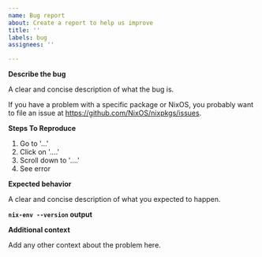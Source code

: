 ```yaml
---
name: Bug report
about: Create a report to help us improve
title: ''
labels: bug
assignees: ''

---
```


**Describe the bug**

A clear and concise description of what the bug is.

If you have a problem with a specific package or NixOS,
you probably want to file an issue at https://github.com/NixOS/nixpkgs/issues. 

**Steps To Reproduce**

1. Go to '...'
2. Click on '....'
3. Scroll down to '....'
4. See error

**Expected behavior**

A clear and concise description of what you expected to happen.

**`nix-env --version` output**

**Additional context**

Add any other context about the problem here.
